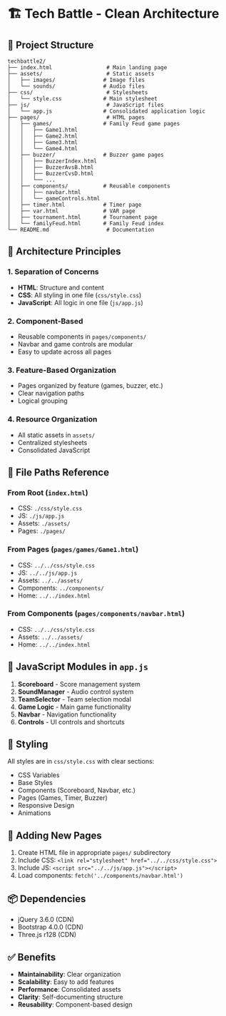 # 🏗️ Tech Battle - Clean Architecture

## 📁 Project Structure

```
techbattle2/
├── index.html                 # Main landing page
├── assets/                    # Static assets
│   ├── images/               # Image files
│   └── sounds/               # Audio files
├── css/                       # Stylesheets
│   └── style.css             # Main stylesheet
├── js/                        # JavaScript files
│   └── app.js                # Consolidated application logic
├── pages/                     # HTML pages
│   ├── games/                # Family Feud game pages
│   │   ├── Game1.html
│   │   ├── Game2.html
│   │   ├── Game3.html
│   │   └── Game4.html
│   ├── buzzer/               # Buzzer game pages
│   │   ├── BuzzerIndex.html
│   │   ├── BuzzerAvsB.html
│   │   ├── BuzzerCvsD.html
│   │   └── ...
│   ├── components/           # Reusable components
│   │   ├── navbar.html
│   │   └── gameControls.html
│   ├── timer.html            # Timer page
│   ├── var.html              # VAR page
│   ├── tournament.html       # Tournament page
│   └── familyFeud.html       # Family Feud index
└── README.md                  # Documentation
```

## 🎯 Architecture Principles

### 1. **Separation of Concerns**
- **HTML**: Structure and content
- **CSS**: All styling in one file (`css/style.css`)
- **JavaScript**: All logic in one file (`js/app.js`)

### 2. **Component-Based**
- Reusable components in `pages/components/`
- Navbar and game controls are modular
- Easy to update across all pages

### 3. **Feature-Based Organization**
- Pages organized by feature (games, buzzer, etc.)
- Clear navigation paths
- Logical grouping

### 4. **Resource Organization**
- All static assets in `assets/`
- Centralized stylesheets
- Consolidated JavaScript

## 📝 File Paths Reference

### From Root (`index.html`)
- CSS: `./css/style.css`
- JS: `./js/app.js`
- Assets: `./assets/`
- Pages: `./pages/`

### From Pages (`pages/games/Game1.html`)
- CSS: `../../css/style.css`
- JS: `../../js/app.js`
- Assets: `../../assets/`
- Components: `../components/`
- Home: `../../index.html`

### From Components (`pages/components/navbar.html`)
- CSS: `../../css/style.css`
- Assets: `../../assets/`
- Home: `../../index.html`

## 🔧 JavaScript Modules in `app.js`

1. **Scoreboard** - Score management system
2. **SoundManager** - Audio control system
3. **TeamSelector** - Team selection modal
4. **Game Logic** - Main game functionality
5. **Navbar** - Navigation functionality
6. **Controls** - UI controls and shortcuts

## 🎨 Styling

All styles are in `css/style.css` with clear sections:
- CSS Variables
- Base Styles
- Components (Scoreboard, Navbar, etc.)
- Pages (Games, Timer, Buzzer)
- Responsive Design
- Animations

## 🚀 Adding New Pages

1. Create HTML file in appropriate `pages/` subdirectory
2. Include CSS: `<link rel="stylesheet" href="../../css/style.css">`
3. Include JS: `<script src="../../js/app.js"></script>`
4. Load components: `fetch('../components/navbar.html')`

## 📦 Dependencies

- jQuery 3.6.0 (CDN)
- Bootstrap 4.0.0 (CDN)
- Three.js r128 (CDN)

## ✅ Benefits

- **Maintainability**: Clear organization
- **Scalability**: Easy to add features
- **Performance**: Consolidated assets
- **Clarity**: Self-documenting structure
- **Reusability**: Component-based design

